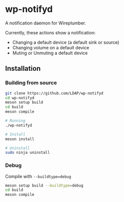 # wp-notifyd

A notification daemon for Wireplumber.

Currently, these actions show a notification:

- Changing a default device (a default sink or source)
- Changing volume on a default device
- Muting or Unmuting a default device

## Installation

### Building from source
```bash
git clone https://github.com/LDAP/wp-notifyd
cd wp-notifyd
meson setup build
cd build
meson compile

# Running
./wp-notifyd

# Install
meson install

# Uninstall
sudo ninja uninstall
```

### Debug
Compile with `--buildtype=debug`
```bash
meson setup build --buildtype=debug
cd build
meson compile
```

